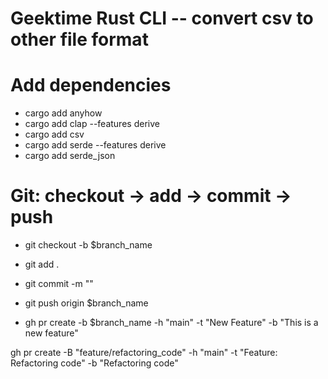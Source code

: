 # Geektime Rust CLI -- convert csv to other file format

# Add dependencies

- cargo add anyhow
- cargo add clap --features derive
- cargo add csv
- cargo add serde --features derive
- cargo add serde_json

# Git: checkout -> add -> commit -> push

- git checkout -b $branch_name
- git add .
- git commit -m ""
- git push origin $branch_name

- gh pr create -b $branch_name -h "main" -t "New Feature" -b "This is a new feature"

gh pr create -B "feature/refactoring_code" -h "main" -t "Feature: Refactoring code" -b "Refactoring code"

